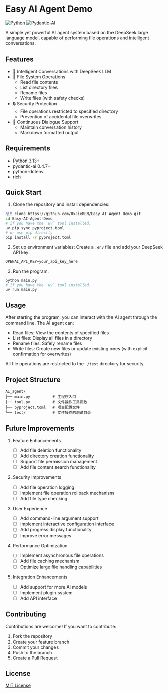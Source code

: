 # Easy AI Agent Demo

[![Python](https://img.shields.io/badge/Python-3.13+-blue.svg)](https://www.python.org/downloads/)
[![Pydantic-AI](https://img.shields.io/badge/Pydantic--AI-0.4.7+-green.svg)](https://github.com/baidu/pydantic-ai)

A simple yet powerful AI agent system based on the DeepSeek large language model, capable of performing file operations and intelligent conversations.

<!--  -->

## Features

- 🤖 Intelligent Conversations with DeepSeek LLM
- 📁 File System Operations
  - Read file contents
  - List directory files
  - Rename files
  - Write files (with safety checks)
- 🔒 Security Protection
  - File operations restricted to specified directory
  - Prevention of accidental file overwrites
- 💬 Continuous Dialogue Support
  - Maintain conversation history
  - Markdown formatted output

## Requirements

- Python 3.13+
- pydantic-ai 0.4.7+
- python-dotenv
- rich

## Quick Start

1. Clone the repository and install dependencies:

```bash
git clone https://github.com/0xJieREN/Easy_AI_Agent_Demo.git
cd Easy-AI-Agent-Demo
# if you have the `uv` tool installed.
uv pip sync pyproject.toml
# or use pip directly
pip install -r pyproject.toml
```

2. Set up environment variables:
   Create a `.env` file and add your DeepSeek API key:

```
OPENAI_API_KEY=your_api_key_here
```

3. Run the program:

```bash
python main.py
# if you have the `uv` tool installed.
uv run main.py
```

## Usage

After starting the program, you can interact with the AI agent through the command line. The AI agent can:

- Read files: View the contents of specified files
- List files: Display all files in a directory
- Rename files: Safely rename files
- Write files: Create new files or update existing ones (with explicit confirmation for overwrites)

All file operations are restricted to the `./test` directory for security.

## Project Structure

```
AI_agent/
├── main.py          # 主程序入口
├── tool.py          # 文件操作工具函数
├── pyproject.toml   # 项目配置文件
└── test/            # 文件操作的测试目录
```

## Future Improvements

1. Feature Enhancements

   - [ ] Add file deletion functionality
   - [ ] Add directory creation functionality
   - [ ] Support file permission management
   - [ ] Add file content search functionality

2. Security Improvements

   - [ ] Add file operation logging
   - [ ] Implement file operation rollback mechanism
   - [ ] Add file type checking

3. User Experience

   - [ ] Add command-line argument support
   - [ ] Implement interactive configuration interface
   - [ ] Add progress display functionality
   - [ ] Improve error messages

4. Performance Optimization

   - [ ] Implement asynchronous file operations
   - [ ] Add file caching mechanism
   - [ ] Optimize large file handling capabilities

5. Integration Enhancements
   - [ ] Add support for more AI models
   - [ ] Implement plugin system
   - [ ] Add API interface

## Contributing

Contributions are welcome! If you want to contribute:

1. Fork the repository
2. Create your feature branch
3. Commit your changes
4. Push to the branch
5. Create a Pull Request

## License

[MIT License](LICENSE)
